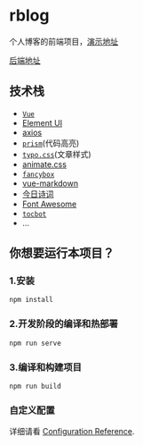 # rblog

个人博客的前端项目，[演示地址](https://www.yalexin.top/blog)

[后端地址](https://github.com/YaleXin/rblog-serv)

## 技术栈

- [`Vue`](https://cn.vuejs.org/)
- [Element UI](https://element.eleme.cn/)
- [axios](http://axios-js.com/)
- [`prism`](https://prismjs.com/)(代码高亮)
- [`typo.css`](https://typo.sofi.sh/)(文章样式)
-  [animate.css](https://github.com/animate-css/animate.css) 
-  [`fancybox`](http://fancyapps.com/fancybox/) 
-  [vue-markdown](https://github.com/zhaoxuhui1122/vue-markdown) 
- [今日诗词](https://www.jinrishici.com/)
- [Font Awesome](http://www.fontawesome.com.cn/)
- [`tocbot`](https://github.com/tscanlin/tocbot)
- ...

## 你想要运行本项目？
### 1.安装

```
npm install
```

### 2.开发阶段的编译和热部署
```
npm run serve
```

### 3.编译和构建项目
```
npm run build
```

### 自定义配置
详细请看 [Configuration Reference](https://cli.vuejs.org/config/).
